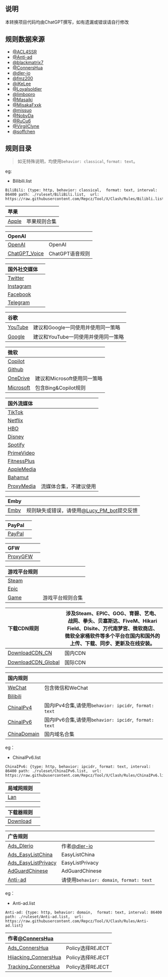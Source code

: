 ## 说明

本转换项目代码均由ChatGPT撰写，如有遗漏或错误请自行修改

## 规则数据来源

- [@ACL4SSR](https://github.com/ACL4SSR/ACL4SSR/tree/master)
- [@Anti-ad](https://github.com/privacy-protection-tools/anti-AD)
- [@blackmatrix7](https://github.com/blackmatrix7/ios_rule_script/tree/master/rule)
- [@ConnersHua](https://github.com/ConnersHua/RuleGo/tree/master)
- [@dler-io](https://github.com/dler-io/Rules)
- [@fmz200](https://github.com/fmz200)
- [@iKeLee](https://gitlab.com/lodepuly/vpn_tool)
- [@Loyalsoldier](https://github.com/Loyalsoldier/geoip)
- [@limbopro](https://github.com/limbopro/Adblock4limbo)
- [@Masaiki](https://github.com/Masaiki/GeoIP2-CN)
- [@MisakaFxxk](https://github.com/MisakaFxxk/MisakaF_Subconverter)
- [@missuo](https://github.com/missuo/ASN-China)
- [@NobyDa](https://github.com/NobyDa)
- [@RuCu6](https://github.com/RuCu6/QuanX)
- [@VirgilClyne](https://github.com/VirgilClyne)
- [@soffchen](https://github.com/soffchen/GeoIP2-CN)


## 规则目录


> 如无特殊说明，均使用`behavior: classical`,  `format: text`。

eg:
* Bilibili.list

```
BiliBili: {type: http, behavior: classical,  format: text, interval: 86400 path: ./ruleset/BiliBili.list,  url: https://raw.githubusercontent.com/Repcz/Tool/X/Clash/Rules/Bilibli.list}
```



| 苹果  |  |
| :---- | ---- |
| [Apple](https://github.com/Repcz/Tool/raw/X/Clash/Rules/Apple.list) | 苹果规则合集 | 

| OpenAI  |  |
| :---- | ---- |
| [OpenAI](https://github.com/Repcz/Tool/raw/X/Clash/Rules/OpenAI.list) | OpenAI | 
| [ChatGPT_Voice](https://github.com/Repcz/Tool/raw/X/Clash/Rules/ChatGPT_Voice.list) | ChatGPT语音规则 | 

| 国外社交媒体  |  |
| :---- | ---- |
| [Twitter](https://github.com/Repcz/Tool/raw/X/Clash/Rules/Twitter.list) | |
| [Instagram](https://github.com/Repcz/Tool/raw/X/Clash/Rules/Instagram.list) | |
| [Facebook](https://github.com/Repcz/Tool/raw/X/Clash/Rules/Facebook.list) | |
| [Telegram](https://github.com/Repcz/Tool/raw/X/Clash/Rules/Telegram.list) | |

| 谷歌  |  |
| :---- | ---- |
| [YouTube](https://github.com/Repcz/Tool/raw/X/Clash/Rules/YouTube.list) |建议和Google一同使用并使用同一策略 |
| [Google](https://github.com/Repcz/Tool/raw/X/Clash/Rules/Google.list) |建议和YouTube一同使用并使用同一策略 |

| 微软  |  |
| :---- | ---- |
| [Copilot](https://github.com/Repcz/Tool/raw/X/Clash/Rules/Copilot.list) | |
| [Github](https://github.com/Repcz/Tool/raw/X/Clash/Rules/Github.list) | |
| [OneDrive](https://github.com/Repcz/Tool/raw/X/Clash/Rules/OneDrive.list) |建议和Microsoft使用同一策略 |
| [Microsoft](https://github.com/Repcz/Tool/raw/X/Clash/Rules/Microsoft.list) |包含Bing&Copilot规则 |

| 国外流媒体  |  |
| :---- | ---- |
| [TikTok](https://github.com/Repcz/Tool/raw/X/Clash/Rules/TikTok.list) | |
| [Netflix](https://github.com/Repcz/Tool/raw/X/Clash/Rules/Netflix.list) | |
| [HBO](https://github.com/Repcz/Tool/raw/X/Clash/Rules/HBO.list) | |
| [Disney](https://github.com/Repcz/Tool/raw/X/Clash/Rules/Disney.list) | |
| [Spotify](https://github.com/Repcz/Tool/raw/X/Clash/Rules/Spotify.list) | |
| [PrimeVideo](https://github.com/Repcz/Tool/raw/X/Clash/Rules/PrimeVideo.list) | |
| [FitnessPlus](https://github.com/Repcz/Tool/raw/X/Clash/Rules/FitnessPlus.list) | |
| [AppleMedia](https://github.com/Repcz/Tool/raw/X/Clash/Rules/PrimeVideo.list) | |
| [Bahamut](https://github.com/Repcz/Tool/raw/X/Clash/Rules/Bahamut.list) | |
| [ProxyMedia](https://github.com/Repcz/Tool/raw/X/Clash/Rules/ProxyMedia.list) |流媒体合集，不建议使用 |

| Emby  |  |
| :---- | ---- |
| [Emby](https://github.com/Repcz/Tool/raw/X/Clash/Rules/Emby.list) |规则缺失或错误，请使用[@Lucy_PM_bot](https://t.me/Lucy_PM_bot)提交反馈 |

| PayPal  |  |
| :---- | ---- |
| [PayPal](https://github.com/Repcz/Tool/raw/X/Clash/Rules/PayPal.list) | |

| GFW  |  |
| :---- | ---- |
| [ProxyGFW](https://github.com/Repcz/Tool/raw/X/Clash/Rules/ProxyGFW.list) | |

| 游戏平台规则  |  |
| :---- | ---- |
| [Steam](https://github.com/Repcz/Tool/raw/X/Clash/Rules/Steam.list) | |
| [Epic](https://github.com/Repcz/Tool/raw/X/Clash/Rules/Epic.list) | |
| [Game](https://github.com/Repcz/Tool/raw/X/Clash/Rules/Game.list) |游戏平台规则合集 |

| 下载CDN规则  | 涉及Steam、EPIC、GOG、育碧、艺电、战网、拳头、贝塞斯达、FiveM、Hikari Field、Dlsite、万代南梦宫、微软商店、微软全家桶软件等多个平台在国内和国外的上传、下载、同步、更新及在线安装。 |
| :---- | ---- |
| [DownloadCDN_CN](https://github.com/Repcz/Tool/raw/X/Clash/Rules/DownloadCDN_CN.list) |国内CDN |
| [DownloadCDN_Global](https://github.com/Repcz/Tool/raw/X/Clash/Rules/DownloadCDN_Global.list) |国际CDN |

| 国内规则  |  |
| :---- | ---- |
| [WeChat](https://github.com/Repcz/Tool/raw/X/Clash/Rules/WeChat.list) |包含微信和WeChat |
| [Bilibili](https://github.com/Repcz/Tool/raw/X/Clash/Rules/Bilibili.list) | |
| [ChinaIPv4](https://github.com/Repcz/Tool/raw/X/Clash/Rules/ChinaIPv4.list) |国内IPv4合集,请使用`behavior: ipcidr`,` format: text` |
| [ChinaIPv6](https://github.com/Repcz/Tool/raw/X/Clash/Rules/ChinaIPv6.list) |国内IPv6合集,请使用`behavior: ipcidr`,` format: text` |
| [ChinaDomain](https://github.com/Repcz/Tool/raw/X/Clash/Rules/ChinaDomain.list) |国内域名合集 |

eg：
* ChinaIPv6.list

```
ChinaIPv6: {type: http, behavior: ipcidr, format: text, interval: 86400 path: ./ruleset/ChinaIPv6.list,  url: https://raw.githubusercontent.com/Repcz/Tool/X/Clash/Rules/ChinaIPv6.list}
```

| 局域网规则  |  |
| :---- | ---- |
| [Lan](https://github.com/Repcz/Tool/raw/X/Clash/Rules/Lan.list) | |

| 下载器规则  |  |
| :---- | ---- |
| [Download](https://github.com/Repcz/Tool/raw/X/Clash/Rules/Download.list) | |

| 广告规则  |  |
| :---- | ---- |
| [Ads_Dlerio](https://github.com/Repcz/Tool/raw/X/Clash/Rules/Ads_Dlerio.list) |作者[@dler-io](https://github.com/dler-io/Rules)  |
| [Ads_EasyListChina](https://github.com/Repcz/Tool/raw/X/Clash/Rules/Ads_EasyListChina.list) |EasyListChina |
| [Ads_EasyListPrivacy](https://github.com/Repcz/Tool/raw/X/Clash/Rules/Ads_EasyListPrivacy.list) |EasyListPrivacy |
| [AdGuardChinese](https://github.com/Repcz/Tool/raw/X/Clash/Rules/AdGuardChinese.list) |AdGuardChinese |
| [Anti-ad](https://github.com/Repcz/Tool/raw/X/Clash/Rules/Anti-ad.list) |请使用`behavior: domain`,` format: text` |

eg：
* Anti-ad.list

```
Anti-ad: {type: http, behavior: domain,  format: text, interval: 86400 path: ./ruleset/Anti-ad.list,  url: https://raw.githubusercontent.com/Repcz/Tool/X/Clash/Rules/Anti-ad.list}
```


| 作者[@ConnersHua](https://github.com/ConnersHua)   |  |
| :---- | ---- |
| [Ads_ConnersHua](https://github.com/Repcz/Tool/raw/X/Clash/Rules/Ads_ConnersHua.list) |Policy选择REJECT |
| [Hijacking_ConnersHua](https://github.com/Repcz/Tool/raw/X/Clash/Rules/Hijacking_ConnersHua.list) |Policy选择REJECT |
| [Tracking_ConnersHua](https://github.com/Repcz/Tool/raw/X/Clash/Rules/Tracking_ConnersHua.list) | Policy选择REJECT|
